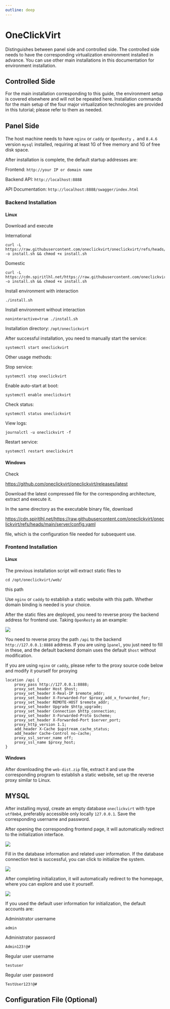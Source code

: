 ```yaml
---
outline: deep
---
```


# OneClickVirt

Distinguishes between panel side and controlled side. The controlled side needs to have the corresponding virtualization environment installed in advance. You can use other main installations in this documentation for environment installation.

## Controlled Side

For the main installation corresponding to this guide, the environment setup is covered elsewhere and will not be repeated here. Installation commands for the main setup of the four major virtualization technologies are provided in this tutorial; please refer to them as needed.

## Panel Side

The host machine needs to have ```nginx``` or ```caddy``` or ```OpenResty``` ，and ```8.4.6``` version ```mysql``` installed, requiring at least 1G of free memory and 1G of free disk space.

After installation is complete, the default startup addresses are:

Frontend: ```http://your IP or domain name```

Backend API: ```http://localhost:8888```

API Documentation: ```http://localhost:8888/swagger/index.html```

### Backend Installation

#### Linux

Download and execute

International

```shell
curl -L https://raw.githubusercontent.com/oneclickvirt/oneclickvirt/refs/heads/main/install.sh -o install.sh && chmod +x install.sh
```

Domestic

```shell
curl -L https://cdn.spiritlhl.net/https://raw.githubusercontent.com/oneclickvirt/oneclickvirt/refs/heads/main/install.sh -o install.sh && chmod +x install.sh
```

Install environment with interaction

```
./install.sh
```

Install environment without interaction

```
noninteractive=true ./install.sh
```

Installation directory: ```/opt/oneclickvirt```

After successful installation, you need to manually start the service:

```shell
systemctl start oneclickvirt
```

Other usage methods:

Stop service:

```shell
systemctl stop oneclickvirt
```

Enable auto-start at boot:

```shell
systemctl enable oneclickvirt
```

Check status:

```shell
systemctl status oneclickvirt
```

View logs:

```shell
journalctl -u oneclickvirt -f
```

Restart service:

```shell
systemctl restart oneclickvirt
```

#### Windows

Check

https://github.com/oneclickvirt/oneclickvirt/releases/latest

Download the latest compressed file for the corresponding architecture, extract and execute it.

In the same directory as the executable binary file, download

https://cdn.spiritlhl.net/https://raw.githubusercontent.com/oneclickvirt/oneclickvirt/refs/heads/main/server/config.yaml

file, which is the configuration file needed for subsequent use.

### Frontend Installation

#### Linux

The previous installation script will extract static files to

```shell
cd /opt/oneclickvirt/web/
```

this path

Use ```nginx``` or ```caddy``` to establish a static website with this path. Whether domain binding is needed is your choice.

After the static files are deployed, you need to reverse proxy the backend address for frontend use. Taking ```OpenResty``` as an example:

![](./images/proxy.png)

You need to reverse proxy the path ```/api``` to the backend ```http://127.0.0.1:8888``` address. If you are using ```1panel```, you just need to fill in these, and the default backend domain uses the default ```$host``` without modification.

If you are using ```nginx``` or ```caddy```, please refer to the proxy source code below and modify it yourself for proxying

```shell
location /api {
    proxy_pass http://127.0.0.1:8888; 
    proxy_set_header Host $host; 
    proxy_set_header X-Real-IP $remote_addr; 
    proxy_set_header X-Forwarded-For $proxy_add_x_forwarded_for; 
    proxy_set_header REMOTE-HOST $remote_addr; 
    proxy_set_header Upgrade $http_upgrade; 
    proxy_set_header Connection $http_connection; 
    proxy_set_header X-Forwarded-Proto $scheme; 
    proxy_set_header X-Forwarded-Port $server_port; 
    proxy_http_version 1.1; 
    add_header X-Cache $upstream_cache_status; 
    add_header Cache-Control no-cache; 
    proxy_ssl_server_name off; 
    proxy_ssl_name $proxy_host; 
}
```

#### Windows

After downloading the ```web-dist.zip``` file, extract it and use the corresponding program to establish a static website, set up the reverse proxy similar to Linux.

## MYSQL

After installing mysql, create an empty database ```oneclickvirt``` with type ```utf8mb4```, preferably accessible only locally ```127.0.0.1```. Save the corresponding username and password.

After opening the corresponding frontend page, it will automatically redirect to the initialization interface.

![](./images/init.png)

Fill in the database information and related user information. If the database connection test is successful, you can click to initialize the system.

![](./images/init_success.png)

After completing initialization, it will automatically redirect to the homepage, where you can explore and use it yourself.

![](./images/home.png)

If you used the default user information for initialization, the default accounts are:

Administrator username

```
admin
```

Administrator password

```
Admin123!@#
```

Regular user username

```
testuser
```

Regular user password

```
TestUser123!@#
```

## Configuration File (Optional)